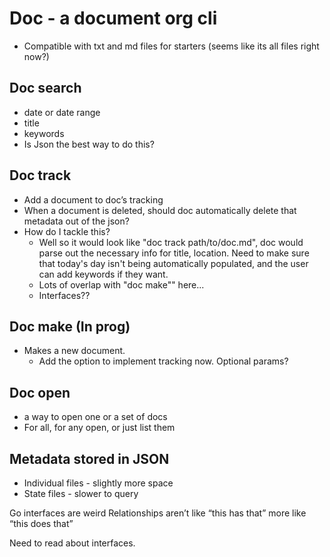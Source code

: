# Doc - a document org cli 

- Compatible with txt and md files for starters (seems like its all files right now?)

## Doc search 
- date or date range 
- title
- keywords
- Is Json the best way to do this? 
## Doc track 
- Add a document to doc’s tracking
- When a document is deleted, should doc automatically delete that metadata out of the json? 
- How do I tackle this? 
  - Well so it would look like "doc track path/to/doc.md", doc would parse out the necessary info for title, location.
  Need to make sure that today's day isn't being automatically populated, and the user can add keywords if they want. 
  - Lots of overlap with "doc make"" here... 
  - Interfaces??
## Doc make (In prog) 
- Makes a new document. 
  - Add the option to implement tracking now. Optional params? 
## Doc open 
- a way to open one or a set of docs 
- For all, for any open, or just list them 
## Metadata stored in JSON 
- Individual files - slightly more space 
- State files - slower to query 

Go interfaces are weird
Relationships aren’t like “this has that” more like “this does that” 

Need to read about interfaces. 
